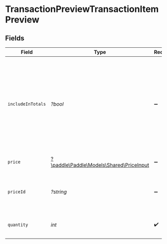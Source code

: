 # TransactionPreviewTransactionItemPreview


## Fields

| Field                                                                                                                                      | Type                                                                                                                                       | Required                                                                                                                                   | Description                                                                                                                                | Example                                                                                                                                    |
| ------------------------------------------------------------------------------------------------------------------------------------------ | ------------------------------------------------------------------------------------------------------------------------------------------ | ------------------------------------------------------------------------------------------------------------------------------------------ | ------------------------------------------------------------------------------------------------------------------------------------------ | ------------------------------------------------------------------------------------------------------------------------------------------ |
| `includeInTotals`                                                                                                                          | *?bool*                                                                                                                                    | :heavy_minus_sign:                                                                                                                         | Whether this item should be included in totals for this transaction preview. Typically used to exclude one-time charges from calculations. |                                                                                                                                            |
| `price`                                                                                                                                    | [?\paddle\Paddle\Models\Shared\PriceInput](../../Models/Shared/PriceInput.md)                                                              | :heavy_minus_sign:                                                                                                                         | Represents a price entity.                                                                                                                 |                                                                                                                                            |
| `priceId`                                                                                                                                  | *?string*                                                                                                                                  | :heavy_minus_sign:                                                                                                                         | Unique Paddle ID for this price, prefixed with `pri_`.                                                                                     | pri_01gsz8z1q1n00f12qt82y31smh                                                                                                             |
| `quantity`                                                                                                                                 | *int*                                                                                                                                      | :heavy_check_mark:                                                                                                                         | Quantity of this item on the transaction.                                                                                                  |                                                                                                                                            |